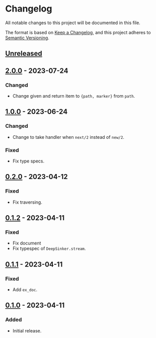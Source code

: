# Changelog

All notable changes to this project will be documented in this file.

The format is based on [Keep a Changelog](https://keepachangelog.com/en/1.0.0/),
and this project adheres to [Semantic Versioning](https://semver.org/spec/v2.0.0.html).

## [Unreleased]

## [2.0.0] - 2023-07-24

### Changed

- Change given and return item to `{path, marker}` from `path`.

## [1.0.0] - 2023-06-24

### Changed

- Change to take handler when `next/2` instead of `new/2`.

### Fixed

- Fix type specs.

## [0.2.0] - 2023-04-12

### Fixed

- Fix traversing.

## [0.1.2] - 2023-04-11

### Fixed

- Fix document
- Fix typespec of `DeepSinker.stream`.

## [0.1.1] - 2023-04-11

### Fixed

- Add `ex_doc`.

## [0.1.0] - 2023-04-11

### Added

- Initial release.

[unreleased]: https://github.com/sankaku-deltalab/deep_sinker/compare/2.0.0...HEAD
[2.0.0]: https://github.com/sankaku-deltalab/deep_sinker/compare/1.0.0...2.0.0
[1.0.0]: https://github.com/sankaku-deltalab/deep_sinker/compare/0.2.0...1.0.0
[0.2.0]: https://github.com/sankaku-deltalab/deep_sinker/compare/0.1.2...0.2.0
[0.1.2]: https://github.com/sankaku-deltalab/deep_sinker/compare/0.1.1...0.1.2
[0.1.1]: https://github.com/sankaku-deltalab/deep_sinker/compare/0.1.0...0.1.1
[0.1.0]: https://github.com/sankaku-deltalab/deep_sinker/releases/tag/0.1.0